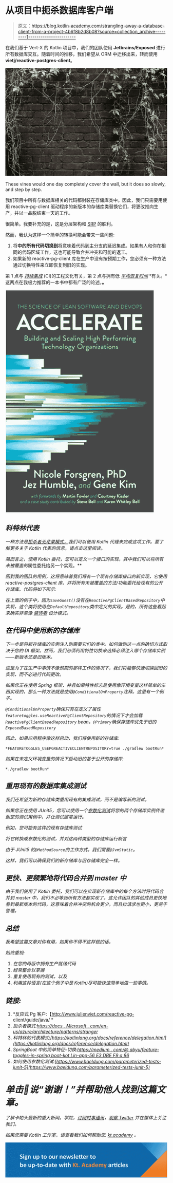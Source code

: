# 从项目中扼杀数据库客户端

> 原文：<https://blog.kotlin-academy.com/strangling-away-a-database-client-from-a-project-4b6f8b2d8b08?source=collection_archive---------1----------------------->

在我们基于 Vert-X 的 Kotlin 项目中，我们的团队使用 **Jetbrains/Exposed** 进行所有数据库交互。随着时间的推移，我们希望从 ORM 中迁移出来，转而使用**vietj/reactive-postgres-client**。

![](img/d5355779c0dee64626a5e08a4a30525c.png)

These vines would one day completely cover the wall, but it does so slowly, and step by step.

我们项目中所有与数据库相关的代码都封装在存储库类中。因此，我们只需要用使用 reactive-pg-client 驱动程序的新版本的存储库类替换它们，将更改推向生产，并以一品脱结束一天的工作。

很简单。我要补充的是，这是分层架构和 [SRP](https://en.wikipedia.org/wiki/Single-responsibility_principle) 的胜利。

然而，我认为这样一个简单的转换可能会带来一些问题:

1.  将**中的所有代码切换到**将意味着代码到主分支的延迟集成。如果有人和你在相同的代码区域工作，这也可能导致合并冲突和可能的返工。
2.  如果新的 reactive-pg-client 库在生产中没有按预期工作，您必须有一种方法通过切换特性来立即恢复到旧的实现。

第 1 点与 [*持续集成*](https://martinfowler.com/articles/continuousIntegration.html) (CI)的工程文化有关，第 2 点与拥有低 [*平均恢复时间*](https://en.wikipedia.org/wiki/Mean_time_to_recovery) *有关。*这两点在我极力推荐的一本书中都有广泛的论述，[](https://www.amazon.co.uk/Accelerate-Software-Performing-Technology-Organizations-ebook/dp/B07B9F83WM)**。**

*![](img/113e87eda1a09757ba508948f43ebf28.png)*

## ***科特林代表***

*一种方法是[扼杀者无花果模式，](https://martinfowler.com/bliki/StranglerFigApplication.html)我们可以使用 Kotlin 代理来完成这项工作。要了解更多关于 Kotlin 代表的信息，请点击这里阅读。*

*简而言之，使用 Kotlin 委托，您可以定义一个接口的实现，其中我们可以将所有未被覆盖的*属性委托给另一个实现。**

*回到我的团队的用例，这将意味着我们将有一个现有存储库接口的新实现，它使用 reactive-postgres-client 库，并将所有未被覆盖的方法/功能委托给现有的公开存储库。代码将如下所示:*

*在上面的例子中，因为`saveGuest()`没有在`ReactivePgClientBasedRepository`中实现，这个类将使用在`DefaultRepository`类中定义的实现。是的，所有这些看起来确实非常像 [*装饰者*](https://sourcemaking.com/design_patterns/decorator) 设计模式。*

## *在代码中使用新的存储库*

*下一步是将新存储库的实例注入到需要它们的类中。如何做到这一点的确切方式取决于您的 DI 框架。然而，我们必须利用特性切换来选择必须注入哪个存储库实例——新版本还是旧版本。*

*这是为了在生产中事情不像预期的那样工作的情况下，我们将能够快速切换回旧的实现，而不必进行代码更改。*

*如果您正在使用 Spring 框架，并且如果特性标志是使用像环境变量这样简单的东西实现的，那么一种方法就是使用`@ConditionalOnProperty`注释。这里有一个例子。*

*`@ConditionalOnProperty`确保只有在定义了属性`featuretoggles.useReactivePgClientRepository`的情况下才会加载`ReactivePgClientBasedRepository` bean。`@Primary`确保存储库优先于旧的`ExposedBasedRepository`*

*因此，如果应用程序像这样启动，我们将使用新的存储库:*

```
*FEATURETOGGLES_USEPGREACTIVECLIENTREPOSITORY=true ./gradlew bootRun*
```

*如果在未定义环境变量的情况下启动旧的基于公开的存储库:*

```
*./gradlew bootRun*
```

## *重用现有的数据库集成测试*

*我们还希望为新的存储库类重用现有的集成测试，而不是编写新的测试。*

*如果您正在使用 JUnit5，您可以使用一个[参数化测试](https://www.baeldung.com/parameterized-tests-junit-5)将您的两个存储库实例传递到您的测试用例中，并让测试照常运行。*

*例如，您可能有这样的现有存储库测试*

*将它转换成参数化的测试，并对这两种类型的存储库运行断言*

*由于 JUnit5 的`@MethodSource`的工作方式，我们需要`@JvmStatic`。*

*这样，我们可以确保我们的新存储库与旧存储库完全一样。*

## *更快、更频繁地将代码合并到 master 中*

*由于我们使用了 Kotlin 委托，我们可以在实现新存储库中的每个方法时将代码合并到 master 中，我们不必等到所有方法都实现了。这允许团队的其他成员更快地看到最新版本的代码，这意味着合并冲突的机会更少，而且拉请求也更小，更易于管理。*

## ***总结***

*我希望这篇文章对你有用，如果你不得不这样做的话。*

*始终重视:*

1.  *在您的母版中拥有生产就绪代码*
2.  *经常整合以掌握*
3.  *重复使用现有的测试，以及*
4.  *利用这种语言(在这个例子中是 Kotlin)尽可能快速简单地做一些事情。*

## *链接:*

1.  *反应式 Pg 客户:【http://www.julienviet.com/reactive-pg-client/guide/java/ *
2.  *扼杀者模式:[https://docs . Microsoft . com/en-us/azure/architecture/patterns/stranger](https://docs.microsoft.com/en-us/azure/architecture/patterns/strangler)*
3.  *科特林的代表模式:[https://kotlinlang.org/docs/reference/delegation.html](https://kotlinlang.org/docs/reference/delegation.html)*
4.  *SpringBoot 中的简单特征-切换:[https://medium . com/@ abyu/feature-toggles-in-spring boot-kot Lin-app-56 E3 DBE F9 a 86](https://reflectoring.io/spring-boot-conditionals/)*
5.  *如何使用参数化测试:[https://www.baeldung.com/parameterized-tests-junit-5](https://www.baeldung.com/parameterized-tests-junit-5)*

# *单击👏说“谢谢！”并帮助他人找到这篇文章。*

*了解卡帕头最新的重大新闻。学院，[订阅时事通讯](https://kotlin-academy.us17.list-manage.com/subscribe?u=5d3a48e1893758cb5be5c2919&id=d2ba84960a)，[观察 Twitter](https://twitter.com/ktdotacademy) 并在媒体上关注我们。*

*如果您需要 Kotlin 工作室，请查看我们如何帮助您: [kt.academy](https://www.kt.academy/) 。*

*[![](img/3146970f03e44cb07afe660b0d43e045.png)](https://kotlin-academy.us17.list-manage.com/subscribe?u=5d3a48e1893758cb5be5c2919&id=d2ba84960a)*